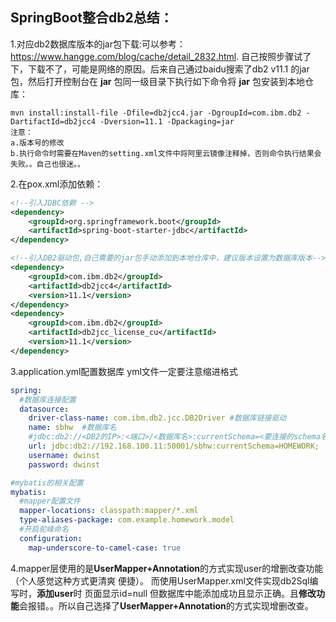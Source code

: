 ## SpringBoot整合db2总结：

1.对应db2数据库版本的jar包下载:可以参考：https://www.hangge.com/blog/cache/detail_2832.html. 自己按照步骤试了下，下载不了，可能是网络的原因。后来自己通过baidu搜索了db2 v11.1 的jar包，然后打开控制台在 **jar** 包同一级目录下执行如下命令将 **jar** 包安装到本地仓库：

```
mvn install:install-file -Dfile=db2jcc4.jar -DgroupId=com.ibm.db2 -DartifactId=db2jcc4 -Dversion=11.1 -Dpackaging=jar 
注意：
a.版本号的修改
b.执行命令时需要在Maven的setting.xml文件中将阿里云镜像注释掉，否则命令执行结果会失败。。自己也很迷。。
```

2.在pox.xml添加依赖：

```xml
<!--引入JDBC依赖 -->
<dependency>
    <groupId>org.springframework.boot</groupId>
    <artifactId>spring-boot-starter-jdbc</artifactId>
</dependency>

<!--引入DB2驱动包,自己需要的jar包手动添加到本地仓库中，建议版本设置为数据库版本-->
<dependency>
    <groupId>com.ibm.db2</groupId>
    <artifactId>db2jcc4</artifactId>
    <version>11.1</version>
</dependency>
<dependency>
    <groupId>com.ibm.db2</groupId>
    <artifactId>db2jcc_license_cu</artifactId>
    <version>11.1</version>
</dependency>
```

3.application.yml配置数据库   yml文件一定要注意缩进格式

```yaml
spring:
  #数据库连接配置
  datasource:
    driver-class-name: com.ibm.db2.jcc.DB2Driver #数据库链接驱动
    name: sbhw  #数据库名
    #jdbc:db2://<DB2的IP>:<端口>/<数据库名>:currentSchema=<要连接的schema名>;
    url: jdbc:db2://192.168.100.11:50001/sbhw:currentSchema=HOMEWORK;
    username: dwinst
    password: dwinst

#mybatis的相关配置
mybatis:
  #mapper配置文件
  mapper-locations: classpath:mapper/*.xml
  type-aliases-package: com.example.homework.model
  #开启驼峰命名
  configuration:
    map-underscore-to-camel-case: true

```

4.mapper层使用的是**UserMapper+Annotation**的方式实现user的增删改查功能（个人感觉这种方式更清爽 便捷）。
而使用UserMapper.xml文件实现db2Sql编写时，**添加user**时 页面显示id=null  但数据库中能添加成功且显示正确。且**修改功能**会报错。。所以自己选择了**UserMapper+Annotation**的方式实现增删改查。